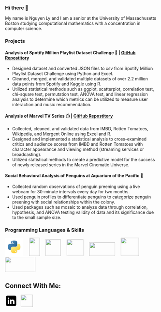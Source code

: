 ### Hi there 👋

My name is Nguyen Ly and I am a senior at the University of Massachusetts Boston studying computational mathematics with a concentration in computer science. 

### Projects 

#### Analysis of Spotify Million Playlist Dataset Challenge :musical_note: | [GitHub Repostitory](https://github.com/nguyenlly/math448_proj)
- Designed dataset and converted JSON files to csv from Spotify Million Playlist Dataset Challenge using Python and Excel.
- Cleaned, merged, and validated multiple datasets of over 2.2 million data points from Spotify and Kaggle using R.
- Utilized statistical methods such as ggplot, scatterplot, correlation test, chi-square test, permutation test, ANOVA test, and linear regression analysis to determine which metrics can be utilized to measure user interaction and music recommendation.

#### Analysis of Marvel TV Series :tv: | [GitHub Repostitory](https://github.com/nguyenlly/math345_proj)
- Collected, cleaned, and validated data from IMBD, Rotten Tomatoes, Wikipedia, and Mergent Online using Excel and R.
- Designed and implemented a statistical analysis to cross-examined critics and audience scores from IMBD and Rotten Tomatoes
with character appearance and viewing method (streaming services or broadcasting).
- Utilized statistical methods to create a predictive model for the success of newly released series in the Marvel Cinematic Universe.
#### Social Behavioral Analysis of Penguins at Aquarium of the Pacific :penguin:
- Collected random observations of penguin preening using a live webcam for 30-minute intervals every day for two months.
- Used penguin profiles to differentiate penguins to categorize penguin preening with social relationships within the colony.
- Used packages such as mosaic to analyze data through correlation, hypothesis, and ANOVA testing validity of data and its
significance due to the small sample size.

    
### Programming Languages & Skills
<img src="https://raw.githubusercontent.com/github/explore/80688e429a7d4ef2fca1e82350fe8e3517d3494d/topics/python/python.png" width="60" height="60"> &nbsp; &nbsp; 
<img src="https://upload.wikimedia.org/wikipedia/en/thumb/3/30/Java_programming_language_logo.svg/141px-Java_programming_language_logo.svg.png"  width="35" height = "60"> 
&nbsp; &nbsp; 
<img src="https://upload.wikimedia.org/wikipedia/commons/1/19/C_Logo.png?20201023095457" width="50" height = "55" > 
&nbsp; &nbsp; 
<img src="https://upload.wikimedia.org/wikipedia/commons/thumb/1/1b/R_logo.svg/724px-R_logo.svg.png?20160212050515" width="55" height = "55" > 
&nbsp; &nbsp; 
<img src="https://upload.wikimedia.org/wikipedia/commons/thumb/9/92/LaTeX_logo.svg/800px-LaTeX_logo.svg.png?20210414121601"  width="85" height = "45"> &nbsp; &nbsp; 
<img src="https://hackr.io/tutorials/sql/logo-sql.svg?ver=1610118638" width="60" height="60"> 
&nbsp; &nbsp; 
<img src="https://user-images.githubusercontent.com/22554783/163525976-93ed22bb-f2a7-4886-9197-2586dfa2583c.png" width="100" height="50"> 


## Connect With Me:
<a href="https://www.linkedin.com/in/nguyenlly/"><img src="https://raw.githubusercontent.com/simple-icons/simple-icons/4bf96a236bac3b4f06617753cf16caa2542b8d9d/icons/linkedin.svg" width = "40px" height = "40px"></a> &nbsp; <a href="mailto: nguyen.ly002@umb.edu"><img src="https://github.com/simple-icons/simple-icons/blob/develop/icons/gmail.svg" width = "40px" height = "40px"></a> 


<!--
**nguyenlly/nguyenlly** is a ✨ _special_ ✨ repository because its `README.md` (this file) appears on your GitHub profile.

Here are some ideas to get you started:

- 🔭 I’m currently working on ...
- 🌱 I’m currently learning ...
- 👯 I’m looking to collaborate on ...
- 🤔 I’m looking for help with ...
- 💬 Ask me about ...
- 📫 How to reach me: ...
- 😄 Pronouns: ...
- ⚡ Fun fact: ...
-->
